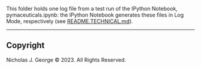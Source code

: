 This folder holds one log file from a test run of the IPython Notebook, pymaceuticals.ipynb: the IPython Notebook generates these files in Log Mode, respectively (see [README.TECHNICAL.md](./README.TECHNICAL.md)).

----

## Copyright

Nicholas J. George © 2023. All Rights Reserved.
